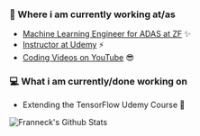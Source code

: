 ### 💼 Where i am currently working at/as
- [Machine Learning Engineer for ADAS at ZF](https://www.zf.com/mobile/en/homepage/homepage.html) ✨
- [Instructor at Udemy](https://www.udemy.com/user/jan-schaffranek/) ⚡
- [Coding Videos on YouTube](https://www.youtube.com/channel/UCVB-cOn8vtlU4RUbcua1ycQ) 😎

### 💻 What i am currently/done working on
-  Extending the TensorFlow Udemy Course 🚀

![Franneck's Github Stats](https://github-readme-stats.vercel.app/api?username=franneck94&show_icons=true)
